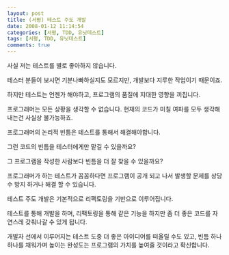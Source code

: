 ```yaml
---
layout: post
title: (서평) 테스트 주도 개발
date: 2008-01-12 11:14:54
categories: [서평, TDD, 유닛테스트]
tags: [서평, TDD, 유닛테스트]
comments: true
---
```

사실 저는 테스트를 별로 좋아하지 않습니다.

테스터 분들이 보시면 기분나빠하실지도 모르지만, 개발보다 지루한 작업이기 때문이죠.

하지만 테스트는 언젠가 해야하고, 프로그램의 품질에 지대한 영향을 끼칩니다.

프로그래머는 모든 상황을 생각할 수 없습니다. 현재의 코드가 미칠 여파를 모두 생각해내는건 사실상 불가능하죠.

프로그래머의 논리적 빈틈은 테스트를 통해서 해결해야합니다.

그런 코드의 빈틈을 테스터에게만 맡길 수 있을까요?

그 프로그램을 작성한 사람보다 빈틈을 더 잘 찾을 수 있을까요?

프로그래머가 하는 테스트가 꼼꼼하다면 프로그램이 공개 되고 나서 발생할 문제를 상당수 방지 하거나 해결 할 수 있습니다.

테스트 주도 개발은 기본적으로 리팩토링을 기반으로 이루어집니다.

테스트를 통해 개발을 하며, 리팩토링을 통해 같은 기능을 하지만 좀 더 좋은 코드를 자연스레 갖춰나갈 수 있게 됩니다.

개발자 선에서 이루어지는 테스트 도중 더 좋은 아이디어를 떠올릴 수도 있고, 빈틈 하나 하나를 채워가며 높이는 완성도는 프로그램의 가치를 높여줄 것이라고 확신합니다.